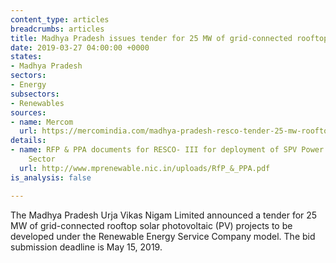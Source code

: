```yaml
---
content_type: articles
breadcrumbs: articles
title: Madhya Pradesh issues tender for 25 MW of grid-connected rooftop solar
date: 2019-03-27 04:00:00 +0000
states:
- Madhya Pradesh
sectors:
- Energy
subsectors:
- Renewables
sources:
- name: Mercom
  url: https://mercomindia.com/madhya-pradesh-resco-tender-25-mw-rooftop-solar/
details:
- name: RFP & PPA documents for RESCO- III for deployment of SPV Power Plants in Industrial
    Sector
  url: http://www.mprenewable.nic.in/uploads/RfP_&_PPA.pdf
is_analysis: false

---
```

The Madhya Pradesh Urja Vikas Nigam Limited announced a tender for 25 MW of grid-connected rooftop solar photovoltaic (PV) projects to be developed under the Renewable Energy Service Company model. The bid submission deadline is May 15, 2019.